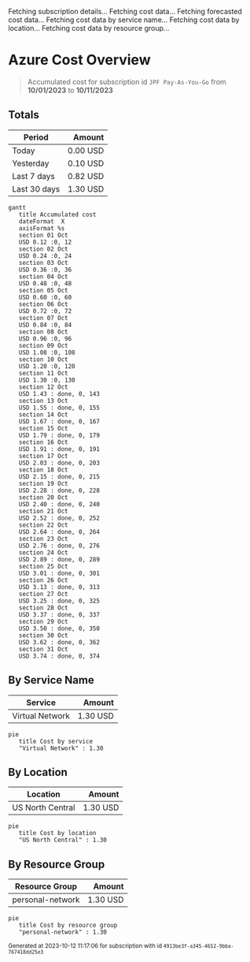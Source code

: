 Fetching subscription details...
Fetching cost data...
Fetching forecasted cost data...
Fetching cost data by service name...
Fetching cost data by location...
Fetching cost data by resource group...
# Azure Cost Overview

> Accumulated cost for subscription id `JPF Pay-As-You-Go` from **10/01/2023** to **10/11/2023**

## Totals

|Period|Amount|
|---|---:|
|Today|0.00 USD|
|Yesterday|0.10 USD|
|Last 7 days|0.82 USD|
|Last 30 days|1.30 USD|

```mermaid
gantt
   title Accumulated cost
   dateFormat  X
   axisFormat %s
   section 01 Oct
   USD 0.12 :0, 12
   section 02 Oct
   USD 0.24 :0, 24
   section 03 Oct
   USD 0.36 :0, 36
   section 04 Oct
   USD 0.48 :0, 48
   section 05 Oct
   USD 0.60 :0, 60
   section 06 Oct
   USD 0.72 :0, 72
   section 07 Oct
   USD 0.84 :0, 84
   section 08 Oct
   USD 0.96 :0, 96
   section 09 Oct
   USD 1.08 :0, 108
   section 10 Oct
   USD 1.20 :0, 120
   section 11 Oct
   USD 1.30 :0, 130
   section 12 Oct
   USD 1.43 : done, 0, 143
   section 13 Oct
   USD 1.55 : done, 0, 155
   section 14 Oct
   USD 1.67 : done, 0, 167
   section 15 Oct
   USD 1.79 : done, 0, 179
   section 16 Oct
   USD 1.91 : done, 0, 191
   section 17 Oct
   USD 2.03 : done, 0, 203
   section 18 Oct
   USD 2.15 : done, 0, 215
   section 19 Oct
   USD 2.28 : done, 0, 228
   section 20 Oct
   USD 2.40 : done, 0, 240
   section 21 Oct
   USD 2.52 : done, 0, 252
   section 22 Oct
   USD 2.64 : done, 0, 264
   section 23 Oct
   USD 2.76 : done, 0, 276
   section 24 Oct
   USD 2.89 : done, 0, 289
   section 25 Oct
   USD 3.01 : done, 0, 301
   section 26 Oct
   USD 3.13 : done, 0, 313
   section 27 Oct
   USD 3.25 : done, 0, 325
   section 28 Oct
   USD 3.37 : done, 0, 337
   section 29 Oct
   USD 3.50 : done, 0, 350
   section 30 Oct
   USD 3.62 : done, 0, 362
   section 31 Oct
   USD 3.74 : done, 0, 374
```

## By Service Name

|Service|Amount|
|---|---:|
|Virtual Network|1.30 USD|

```mermaid
pie
   title Cost by service
   "Virtual Network" : 1.30
```

## By Location

|Location|Amount|
|---|---:|
|US North Central|1.30 USD|

```mermaid
pie
   title Cost by location
   "US North Central" : 1.30
```

## By Resource Group

|Resource Group|Amount|
|---|---:|
|personal-network|1.30 USD|

```mermaid
pie
   title Cost by resource group
   "personal-network" : 1.30
```

<sup>Generated at 2023-10-12 11:17:06 for subscription with id `4913be3f-a345-4652-9bba-767418dd25e3`</sup>
